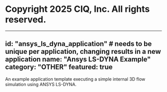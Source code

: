 # Copyright 2025 CIQ, Inc. All rights reserved.
---
id: "ansys_ls_dyna_application" # needs to be **unique** per application, changing results in a new application
name: "Ansys LS-DYNA Example"
category: "OTHER"
featured: true
---
An example application template executing a simple internal 3D flow simulation using ANSYS LS-DYNA.
